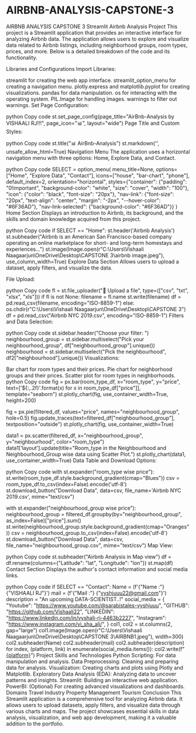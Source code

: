 # AIRBNB-ANALYSIS-CAPSTONE-3
AIRBNB ANALYSIS CAPSTONE 3
Streamlit Airbnb Analysis Project
This project is a Streamlit application that provides an interactive interface for analyzing Airbnb data. The application allows users to explore and visualize data related to Airbnb listings, including neighborhood groups, room types, prices, and more. Below is a detailed breakdown of the code and its functionality.

Libraries and Configurations
Import Libraries:

streamlit for creating the web app interface.
streamlit_option_menu for creating a navigation menu.
plotly.express and matplotlib.pyplot for creating visualizations.
pandas for data manipulation.
os for interacting with the operating system.
PIL.Image for handling images.
warnings to filter out warnings.
Set Page Configuration:

python
Copy code
st.set_page_config(page_title="AirBnb-Analysis by VISHAALI RJ!!!", page_icon=":bar_chart:", layout="wide")
Page Title and Custom Styles:

python
Copy code
st.title(":bar_chart:   AirBnb-Analysis")
st.markdown('<style>div.block-container{padding-top:1rem;}</style>', unsafe_allow_html=True)
Navigation Menu
The application uses a horizontal navigation menu with three options: Home, Explore Data, and Contact.

python
Copy code
SELECT = option_menu(
    menu_title=None,
    options=["Home", "Explore Data", "Contact"],
    icons=["house", "bar-chart", "phone"],
    default_index=2,
    orientation="horizontal",
    styles={"container": {"padding": "0!important", "background-color": "white", "size": "cover", "width": "100"},
            "icon": {"color": "black", "font-size": "20px"},
            "nav-link": {"font-size": "20px", "text-align": "center", "margin": "-2px", "--hover-color": "#6F36AD"},
            "nav-link-selected": {"background-color": "#6F36AD"}}
)
Home Section
Displays an introduction to Airbnb, its background, and the skills and domain knowledge acquired from this project.

python
Copy code
if SELECT == "Home":
    st.header('Airbnb Analysis')
    st.subheader("Airbnb is an American San Francisco-based company operating an online marketplace for short- and long-term homestays and experiences...")
    st.image(Image.open(r"C:\Users\Vishaali Naagaarjun\OneDrive\Desktop\CAPSTONE 3\airbnb image.jpeg"), use_column_width=True)
Explore Data Section
Allows users to upload a dataset, apply filters, and visualize the data.

File Upload:

python
Copy code
fl = st.file_uploader(":file_folder: Upload a file", type=(["csv", "txt", "xlsx", "xls"]))
if fl is not None:
    filename = fl.name
    st.write(filename)
    df = pd.read_csv(filename, encoding="ISO-8859-1")
else:
    os.chdir(r"C:\Users\Vishaali Naagaarjun\OneDrive\Desktop\CAPSTONE 3")
    df = pd.read_csv("Airbnb NYC 2019.csv", encoding="ISO-8859-1")
Filters and Data Selection:

python
Copy code
st.sidebar.header("Choose your filter: ")
neighbourhood_group = st.sidebar.multiselect("Pick your neighbourhood_group", df["neighbourhood_group"].unique())
neighbourhood = st.sidebar.multiselect("Pick the neighbourhood", df2["neighbourhood"].unique())
Visualizations:

Bar chart for room types and their prices.
Pie chart for neighborhood groups and their prices.
Scatter plot for room types in neighborhoods.
python
Copy code
fig = px.bar(room_type_df, x="room_type", y="price", text=['${:,.2f}'.format(x) for x in room_type_df["price"]], template="seaborn")
st.plotly_chart(fig, use_container_width=True, height=200)

fig = px.pie(filtered_df, values="price", names="neighbourhood_group", hole=0.5)
fig.update_traces(text=filtered_df["neighbourhood_group"], textposition="outside")
st.plotly_chart(fig, use_container_width=True)

data1 = px.scatter(filtered_df, x="neighbourhood_group", y="neighbourhood", color="room_type")
data1['layout'].update(title="Room_type in the Neighbourhood and Neighbourhood_Group wise data using Scatter Plot.")
st.plotly_chart(data1, use_container_width=True)
Data Table and Download Options:

python
Copy code
with st.expander("room_type wise price"):
    st.write(room_type_df.style.background_gradient(cmap="Blues"))
    csv = room_type_df.to_csv(index=False).encode('utf-8')
    st.download_button("Download Data", data=csv, file_name='Airbnb NYC 2019.csv', mime="text/csv")

with st.expander("neighbourhood_group wise price"):
    neighbourhood_group = filtered_df.groupby(by="neighbourhood_group", as_index=False)["price"].sum()
    st.write(neighbourhood_group.style.background_gradient(cmap="Oranges"))
    csv = neighbourhood_group.to_csv(index=False).encode('utf-8')
    st.download_button("Download Data", data=csv, file_name="neighbourhood_group.csv", mime="text/csv")
Map View:

python
Copy code
st.subheader("Airbnb Analysis in Map view")
df = df.rename(columns={"Latitude": "lat", "Longitude": "lon"})
st.map(df)
Contact Section
Displays the author's contact information and social media links.

python
Copy code
if SELECT == "Contact":
    Name = (f'{"Name :"}  {"VISHAALI RJ"}')
    mail = (f'{"Mail :"}  {"vyshjuuu22@gmail.com"}')
    description = "An upcoming DATA-SCIENTIST..!"
    social_media = {
        "Youtube": "https://www.youtube.com/@sarabistales-vyshjuuu",
        "GITHUB": "https://github.com/Vishaali22",
        "LINKEDIN": "https://www.linkedin.com/in/vyshali-rj-4463b2227",
        "Instagram": "https://www.instagram.com/vi_sha_ali/",
    }
    col1, col2 = st.columns(2, gap="large")
    col1.image(Image.open(r"C:\Users\Vishaali Naagaarjun\OneDrive\Desktop\CAPSTONE 3\AIRBNB1.jpeg"), width=300)
    col2.subheader(Name)
    col2.subheader(mail)
    col2.subheader(description)
    for index, (platform, link) in enumerate(social_media.items()):
        col2.write(f"[{platform}]({link})")
Project Skills and Technologies
Python Scripting: For data manipulation and analysis.
Data Preprocessing: Cleaning and preparing data for analysis.
Visualization: Creating charts and plots using Plotly and Matplotlib.
Exploratory Data Analysis (EDA): Analyzing data to uncover patterns and insights.
Streamlit: Building an interactive web application.
PowerBI: (Optional) For creating advanced visualizations and dashboards.
Domains
Travel Industry
Property Management
Tourism
Conclusion
This Streamlit application is a comprehensive tool for analyzing Airbnb data. It allows users to upload datasets, apply filters, and visualize data through various charts and maps. The project showcases essential skills in data analysis, visualization, and web app development, making it a valuable addition to the portfolio.
